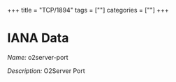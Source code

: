 +++
title = "TCP/1894"
tags = [""]
categories = [""]
+++

# IANA Data

_Name:_ o2server-port

_Description:_ O2Server Port

